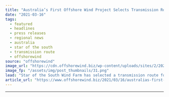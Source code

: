 ```yaml
---
title: "Australia’s First Offshore Wind Project Selects Transmission Route"
date: "2021-03-16"
tags: 
  - featured
  - headlines
  - press releases
  - regional news
  - australia
  - star of the south
  - transmission route
  - offshorewind
source: "offshorewind"
image_url: "https://cdn.offshorewind.biz/wp-content/uploads/sites/2/2021/03/16085009/Australia%E2%80%99s-First-Offshore-Wind-Project-Selects-Transmission-Route.png"
image_fp: "/assets/img/post_thumbnails/31.png"
lead: "Star of the South Wind Farm has selected a transmission route for Australia’s first"
article_url: "https://www.offshorewind.biz/2021/03/16/australias-first-offshore-wind-project-selects-transmission-route/"
---
```


---
